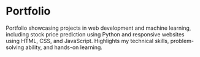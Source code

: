 # Portfolio
Portfolio showcasing projects in web development and machine learning, including stock price prediction using Python and responsive websites using HTML, CSS, and JavaScript. Highlights my technical skills, problem-solving ability, and hands-on learning.
